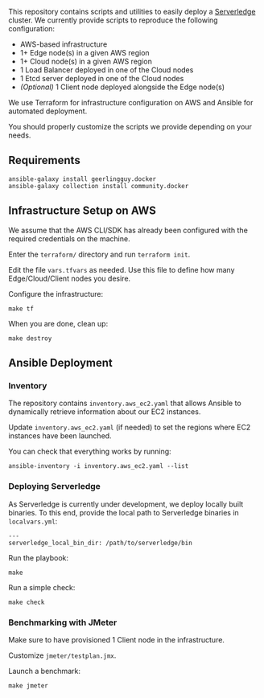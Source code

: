 
This repository contains scripts and utilities to easily deploy a
[Serverledge](https://github.com/grussorusso/serverledge)
cluster. We currently provide scripts to reproduce the following configuration:

- AWS-based infrastructure 
- 1+ Edge node(s) in a given AWS region
- 1+ Cloud node(s) in a given AWS region
- 1 Load Balancer deployed in one of the Cloud nodes
- 1 Etcd server deployed in one of the Cloud nodes
- *(Optional)* 1 Client node deployed alongside the Edge node(s)

We use Terraform for infrastructure configuration on AWS and Ansible for automated
deployment.

You should properly customize the scripts we provide depending on your needs.

## Requirements

	ansible-galaxy install geerlingguy.docker
	ansible-galaxy collection install community.docker

## Infrastructure Setup on AWS

We assume that the AWS CLI/SDK has already been configured with the required
credentials on the machine.

Enter the `terraform/` directory and run `terraform init`.

Edit the file `vars.tfvars` as needed. Use this file to define how many 
Edge/Cloud/Client nodes you desire.

Configure the infrastructure:

	make tf

When you are done, clean up:

	make destroy

## Ansible Deployment

### Inventory

The repository contains `inventory.aws_ec2.yaml` that allows Ansible to
dynamically retrieve information about our EC2 instances.

Update `inventory.aws_ec2.yaml` (if needed) to set the regions where EC2
instances have been launched.

You can check that everything works by running:

	ansible-inventory -i inventory.aws_ec2.yaml --list


### Deploying Serverledge

As Serverledge is currently under development, we deploy locally built binaries.
To this end, provide the local path to Serverledge binaries in `localvars.yml`:

	---
	serverledge_local_bin_dir: /path/to/serverledge/bin

Run the playbook:

	make

Run a simple check:

	make check

### Benchmarking with JMeter

Make sure to have provisioned 1 Client node in the infrastructure.

Customize `jmeter/testplan.jmx`.

Launch a benchmark:

	make jmeter
